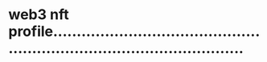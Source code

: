 # web3 nft profile..............................................................................................
